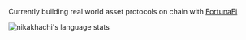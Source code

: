 Currently building real world asset protocols on chain with [FortunaFi](https://twitter.com/_Fortunafi)

![nikakhachi's language stats](https://github-readme-stats.vercel.app/api/top-langs/?username=nikakhachi&hide=HTML&`&langs_count=4&layout=compact)
